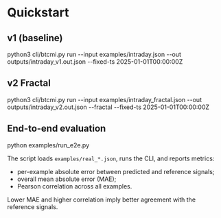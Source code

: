 # Quickstart
## v1 (baseline)
python3 cli/btcmi.py run --input examples/intraday.json --out outputs/intraday_v1.out.json --fixed-ts 2025-01-01T00:00:00Z
## v2 Fractal
python3 cli/btcmi.py run --input examples/intraday_fractal.json --out outputs/intraday_v2.out.json --fractal --fixed-ts 2025-01-01T00:00:00Z
## End-to-end evaluation
python examples/run_e2e.py

The script loads `examples/real_*.json`, runs the CLI, and reports metrics:
* per-example absolute error between predicted and reference signals;
* overall mean absolute error (MAE);
* Pearson correlation across all examples.

Lower MAE and higher correlation imply better agreement with the reference signals.
